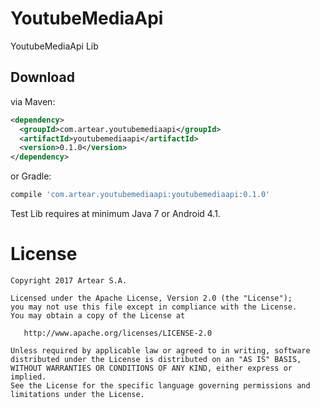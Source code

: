 # YoutubeMediaApi
YoutubeMediaApi Lib


Download
--------

via Maven:
```xml
<dependency>
  <groupId>com.artear.youtubemediaapi</groupId>
  <artifactId>youtubemediaapi</artifactId>
  <version>0.1.0</version>
</dependency>
```
or Gradle:
```groovy
compile 'com.artear.youtubemediaapi:youtubemediaapi:0.1.0'
```
Test Lib requires at minimum Java 7 or Android 4.1.

License
=======

    Copyright 2017 Artear S.A.

    Licensed under the Apache License, Version 2.0 (the "License");
    you may not use this file except in compliance with the License.
    You may obtain a copy of the License at

       http://www.apache.org/licenses/LICENSE-2.0

    Unless required by applicable law or agreed to in writing, software
    distributed under the License is distributed on an "AS IS" BASIS,
    WITHOUT WARRANTIES OR CONDITIONS OF ANY KIND, either express or implied.
    See the License for the specific language governing permissions and
    limitations under the License.
